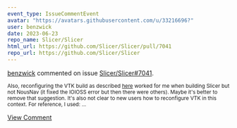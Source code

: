 ```yaml
---
event_type: IssueCommentEvent
avatar: "https://avatars.githubusercontent.com/u/33216696?"
user: benzwick
date: 2023-06-23
repo_name: Slicer/Slicer
html_url: https://github.com/Slicer/Slicer/pull/7041
repo_url: https://github.com/Slicer/Slicer
---
```


<a href='https://github.com/benzwick' target='_blank'>benzwick</a> commented on issue <a href='https://github.com/Slicer/Slicer/pull/7041' target='_blank'>Slicer/Slicer#7041</a>.

<small>Also, reconfiguring the VTK build as described [here](https://discourse.slicer.org/t/c1001-internal-compiler-error/29604) worked for me when building Slicer but not NousNav (it fixed the IOIOSS error but then there were others). Maybe it's better to remove that suggestion. It's also not clear to new users how to reconfigure VTK in this context. For reference, I used:...</small>

<a href='https://github.com/Slicer/Slicer/pull/7041' target='_blank'>View Comment</a>